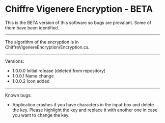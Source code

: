 Chiffre Vigenere Encryption - BETA
======================
This is the BETA version of this software so bugs are prevalant. Some of them have been identified.
______________________
The algorithm of the encryption is in ChiffreVigenereEncryption/Encryption.cs.
______________________
Versions:
- 1.0.0.0 Initial release (deleted from repository) 
- 1.0.0.1 Name change
- 1.0.0.2 Icon added

_______________________
Known bugs:
- Application crashes if you have characters in the input box and delete the key. Please highlight the key and replace it with another one in case you want to change the key.
